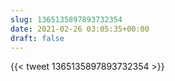 ```yaml
---
slug: 1365135897893732354
date: 2021-02-26 03:05:35+00:00
draft: false
---
```


{{< tweet 1365135897893732354 >}}
